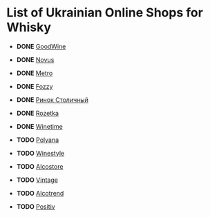 # List of Ukrainian Online Shops for Whisky

- **DONE** [GoodWine](http://goodwine.com.ua/)

- **DONE** [Novus](http://novus.zakaz.ua) 
- **DONE** [Metro](http://metro.zakaz.ua)
- **DONE** [Fozzy](http://fozzy.zakaz.ua)
- **DONE** [Ринок Столичный](http://stolichnyi.zakaz.ua)
- **DONE** [Rozetka](http://rozetka.com)
- **DONE** [Winetime](http://winetime.com.ua/)
- **TODO** [Polyana](https://www.polyana.ua/catalog/11543/)
- **TODO** [Winestyle](http://winestyle.com.ua/)
- **TODO** [Alcostore](http://alcostore.com.ua/)
- **TODO** [Vintage](http://vintagemarket.com.ua/)
- **TODO** [Alcotrend](http://alcotrend.com.ua/)
- **TODO** [Positiv](http://positiv.com.ua/)
